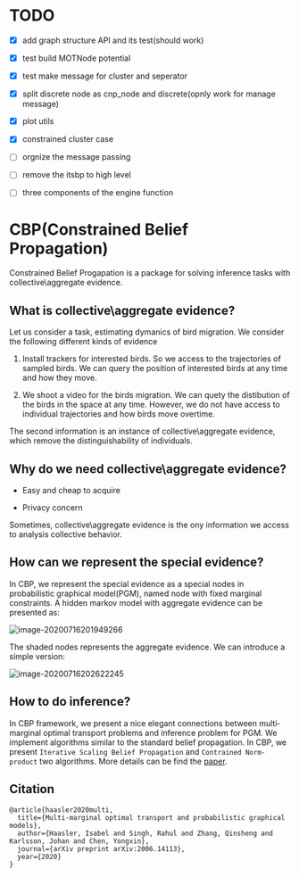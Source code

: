 # TODO

- [x] add graph structure API and its test(should work)
- [x] test build MOTNode potential
- [x] test make message for cluster and seperator
- [x] split discrete node as cnp_node and discrete(opnly work for manage message)
- [x] plot utils
- [x] constrained cluster case
- [ ] orgnize the message passing
- [ ] remove the itsbp to high level
- [ ] three components of the engine function


# CBP(Constrained Belief Propagation)

Constrained Belief Progapation is a package for solving inference tasks with collective\aggregate evidence.

## What is collective\aggregate evidence?

Let us consider a task, estimating dymanics of bird migration. We consider the following different kinds of evidence



1. Install trackers for interested birds. So we access to the trajectories of sampled birds. We can query the position of interested birds at any time and how they move.



2. We shoot a video for the birds migration. We can quety the distibution of the birds in the space at any time. However, we do not have access to individual trajectories and how birds move overtime.



The second information is an instance of collective\aggregate evidence, which remove the distinguishability of individuals. 



## Why do we need collective\aggregate evidence?



* Easy and cheap to acquire

* Privacy concern



Sometimes, collective\aggregate evidence is the ony information we access to analysis collective behavior.



## How can we represent the special evidence?



In CBP, we represent the special evidence as a special nodes  in probabilistic graphical model(PGM), named node with fixed marginal constraints.  A hidden markov model with  aggregate evidence can be presented as: 

![image-20200716201949266](https://i.imgur.com/iuuxhT7.png)

The shaded nodes represents the aggregate evidence.  We can introduce a simple version:

![image-20200716202622245](https://i.imgur.com/W7yfLFN.png)

## How to do inference?

In CBP framework, we present a nice elegant connections between multi-marginal optimal transport problems and inference problem for PGM.  We implement algorithms similar to the standard belief propagation. In CBP, we present `Iterative Scaling Belief Propagation` and `Contrained Norm-product` two algorithms. More details can be find the [paper](https://arxiv.org/pdf/2006.14113.pdf).

## Citation

```
@article{haasler2020multi,
  title={Multi-marginal optimal transport and probabilistic graphical models},
  author={Haasler, Isabel and Singh, Rahul and Zhang, Qinsheng and Karlsson, Johan and Chen, Yongxin},
  journal={arXiv preprint arXiv:2006.14113},
  year={2020}
}
```

